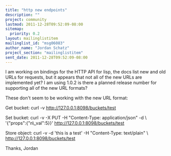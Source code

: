 ```yaml
---
title: "http new endpoints"
description: ""
project: community
lastmod: 2011-12-28T09:52:09-08:00
sitemap:
  priority: 0.2
layout: mailinglistitem
mailinglist_id: "msg06083"
author_name: "Jordan Schatz"
project_section: "mailinglistitem"
sent_date: 2011-12-28T09:52:09-08:00
---
```


I am working on bindings for the HTTP API for lisp, the docs list new and
old URLs for requests, but it appears that not all of the new URLs are
implemented yet? I am using 1.0.2 is there a planned release number for
supporting all of the new URL formats?

These don't seem to be working with the new URL format:

Get bucket:
curl -v http://127.0.0.1:8098/buckets/test

Set bucket:
curl -v -X PUT -H "Content-Type: application/json" -d \\
'{"props":{"n\\_val":5}}' http://127.0.0.1:8098/buckets/test

Store object:
curl -v -d 'this is a test' -H "Content-Type: text/plain" \\
http://127.0.0.1:8098/buckets/test

Thanks,
Jordan

